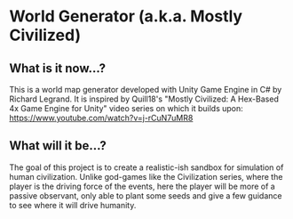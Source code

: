 # World Generator (a.k.a. Mostly Civilized)
## What is it now...?
This is a world map generator developed with Unity Game Engine in C# by Richard Legrand. It is inspired by Quill18's "Mostly Civilized: A Hex-Based 4x Game Engine for Unity" video series on which it builds upon: https://www.youtube.com/watch?v=j-rCuN7uMR8
## What will it be...?
The goal of this project is to create a realistic-ish sandbox for simulation of human civilization. Unlike god-games like the Civilization series, where the player is the driving force of the events, here the player will be more of a passive observant, only able to plant some seeds and give a few guidance to see where it will drive humanity.
